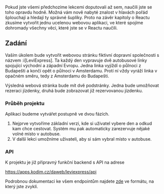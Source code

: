 Pokud jste všemi předchozíme lekcemi doputovali až sem, naučili jste se toho opravdu hodně. Možná vám nově nabyté znalost v hlavách pořád šplouchají a hledají ty správné šuplíky. Proto na závěr kapitoly o Reactu zkusíme vytvořit jednu ucelenou webovou aplikaci, ve které spojíme dohromady všechny věci, které jste se v Reactu naučili.

## Zadání

Vaším úkolem bude vytvořit webovou stránku fiktivní dopravní společnosti s názvem :i[LeviExpress]. Ta každý den vypravuje dvě autobusové linky spojující východní a západní Evropu. Jedna linka vyjíždí o půlnoci z Budapešti a končí opět o půlnoci v Amsterdamu. Protí ní vždy vyráží linka v opačném směru, tedy z Amsterdamu do Budapešti.

Výsledná webová stránka bude mít dvě podstránky. Jedna bude umožňovat rezeraci jízdenky, druhá bude zobrazovat již rezervovanou jízdenku.

### Průběh projektu

Aplikaci budeme vytvářet postupně ve dvou fázích.

1. Nejprve vytvoříme základní verzi, kde si uživatel vybere den a odkud kam chce cestovat. Systém mu pak automaticky zarezervuje nějaké volné místo v autobuse.
1. V další lekci umožníme uživateli, aby si sám vybral místo v autobuse.

### API

K projektu je již připravný funkční backend s API na adrese

https://apps.kodim.cz/daweb/leviexpress/api

Podrobnou dokumentaci ke všem endpointům najdete [zde](https://apps.kodim.cz/daweb/leviexpress/docs/) ve formátu, na který jste zvyklí.
